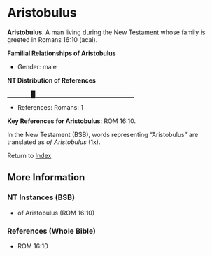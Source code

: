 # Aristobulus
**Aristobulus**. 
A man living during the New Testament whose family is greeted in Romans 16:10 (acai). 




**Familial Relationships of Aristobulus**


* Gender: male


**NT Distribution of References**

▁▁▁▁▁█▁▁▁▁▁▁▁▁▁▁▁▁▁▁▁▁▁▁▁▁▁
* References: Romans: 1



**Key References for Aristobulus**: 
ROM 16:10. 




In the New Testament (BSB), words representing “Aristobulus” are translated as 
*of Aristobulus* (1x). 


Return to [Index](00-Index.md)

## More Information

### NT Instances (BSB)

* of Aristobulus (ROM 16:10)



### References (Whole Bible)

* ROM 16:10



